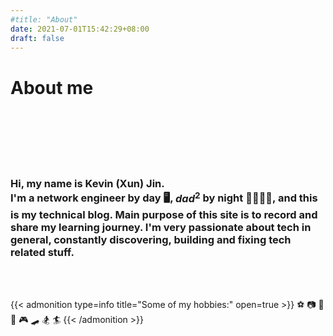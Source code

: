 ```yaml
---
#title: "About"
date: 2021-07-01T15:42:29+08:00
draft: false
---
```


# About me

<br><br><br><br><br>
### Hi, my name is Kevin (Xun) Jin.<br>I'm a network engineer by day :desktop_computer:, $dad^2$ by night :family_man_woman_girl_boy:, and this is my technical blog. Main purpose of this site is to record and share my learning journey. I'm very passionate about tech in general, constantly discovering, building and fixing tech related stuff. 

<br><br>


{{< admonition type=info title="Some of my hobbies:" open=true >}}
:soccer: :camera: :musical_keyboard: :car: :video_game: :skateboard: :snowboarder: :surfer:
{{< /admonition >}}

